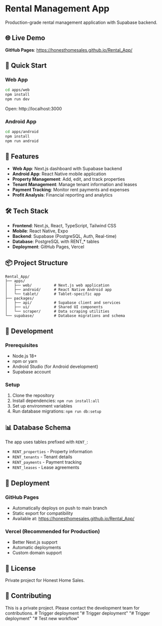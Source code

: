 # Rental Management App

Production-grade rental management application with Supabase backend.

## 🌐 Live Demo

**GitHub Pages**: https://honesthomesales.github.io/Rental_App/

## 🚀 Quick Start

### Web App
```bash
cd apps/web
npm install
npm run dev
```
Open: http://localhost:3000

### Android App
```bash
cd apps/android
npm install
npm run android
```

## 📱 Features

- **Web App**: Next.js dashboard with Supabase backend
- **Android App**: React Native mobile application
- **Property Management**: Add, edit, and track properties
- **Tenant Management**: Manage tenant information and leases
- **Payment Tracking**: Monitor rent payments and expenses
- **Profit Analysis**: Financial reporting and analytics

## 🛠️ Tech Stack

- **Frontend**: Next.js, React, TypeScript, Tailwind CSS
- **Mobile**: React Native, Expo
- **Backend**: Supabase (PostgreSQL, Auth, Real-time)
- **Database**: PostgreSQL with RENT_* tables
- **Deployment**: GitHub Pages, Vercel

## 📦 Project Structure

```
Rental_App/
├── apps/
│   ├── web/          # Next.js web application
│   ├── android/      # React Native Android app
│   └── tablet/       # Tablet-specific app
├── packages/
│   ├── api/          # Supabase client and services
│   ├── ui/           # Shared UI components
│   └── scraper/      # Data scraping utilities
└── supabase/         # Database migrations and schema
```

## 🔧 Development

### Prerequisites
- Node.js 18+
- npm or yarn
- Android Studio (for Android development)
- Supabase account

### Setup
1. Clone the repository
2. Install dependencies: `npm run install:all`
3. Set up environment variables
4. Run database migrations: `npm run db:setup`

## 📊 Database Schema

The app uses tables prefixed with `RENT_`:
- `RENT_properties` - Property information
- `RENT_tenants` - Tenant details
- `RENT_payments` - Payment tracking
- `RENT_leases` - Lease agreements

## 🚀 Deployment

### GitHub Pages
- Automatically deploys on push to main branch
- Static export for compatibility
- Available at: https://honesthomesales.github.io/Rental_App/

### Vercel (Recommended for Production)
- Better Next.js support
- Automatic deployments
- Custom domain support

## 📄 License

Private project for Honest Home Sales.

## 🤝 Contributing

This is a private project. Please contact the development team for contributions. #   T r i g g e r   d e p l o y m e n t  
 "# Trigger deployment" 
"# Trigger deployment" 
"# Test new workflow" 
